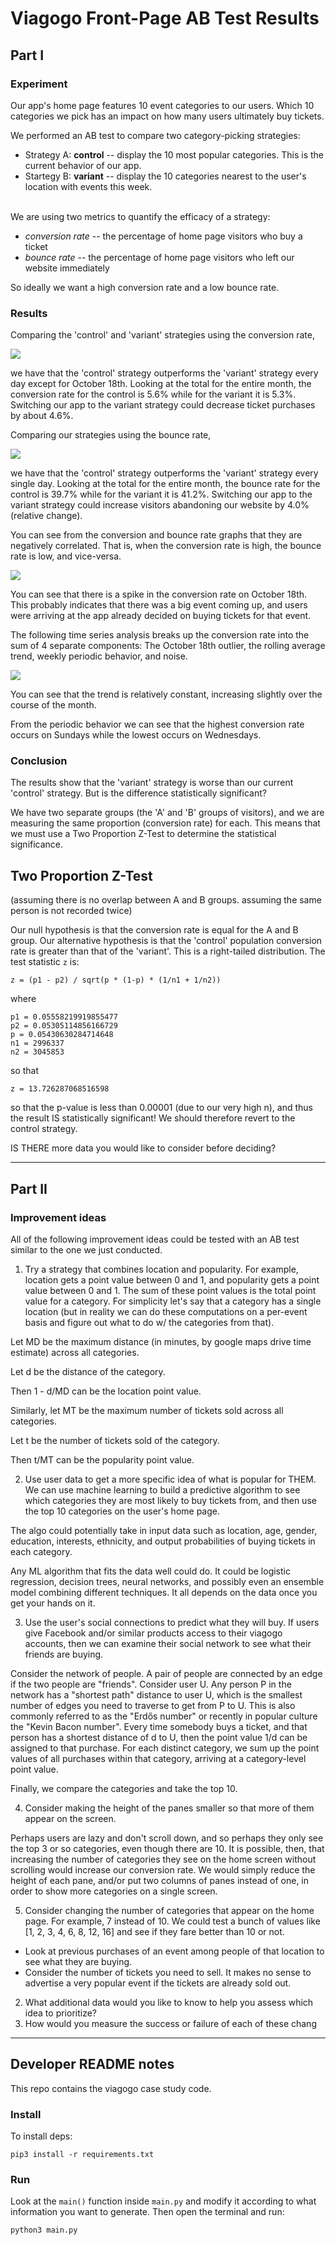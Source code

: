# Viagogo Front-Page AB Test Results

## Part I

### Experiment

Our app's home page features 10 event categories to our users.  Which 10 categories we pick has an impact on how many users ultimately buy tickets.

We performed an AB test to compare two category-picking strategies:

  * Strategy A: **control** -- display the 10 most popular categories.  This is the current behavior of our app.
  * Startegy B: **variant** -- display the 10 categories nearest to the user's location with events this week.

<br>
We are using two metrics to quantify the efficacy of a strategy:

  * _conversion rate_ -- the percentage of home page visitors who buy a ticket
  * _bounce rate_ -- the percentage of home page visitors who left our website immediately

So ideally we want a high conversion rate and a low bounce rate.

### Results

Comparing the 'control' and 'variant' strategies using the conversion rate,

![](img/conversion-rate.png)

we have that the 'control' strategy outperforms the 'variant' strategy every day except for October 18th.  Looking at the total for the entire month, the conversion rate for the control is 5.6% while for the variant it is 5.3%.  Switching our app to the variant strategy could decrease ticket purchases by about 4.6%.

Comparing our strategies using the bounce rate,

![](img/conversion-rate.png)

we have that the 'control' strategy outperforms the 'variant' strategy every single day.  Looking at the total for the entire month, the bounce rate for the control is 39.7% while for the variant it is 41.2%.  Switching our app to the variant strategy could increase visitors abandoning our website by 4.0% (relative change).

You can see from the conversion and bounce rate graphs that they are negatively correlated.  That is, when the conversion rate is high, the bounce rate is low, and vice-versa.

![](img/metrics-combined.png)

You can see that there is a spike in the conversion rate on October 18th.  This probably indicates that there was a big event coming up, and users were arriving at the app already decided on buying tickets for that event.

The following time series analysis breaks up the conversion rate into the sum of 4 separate components: The October 18th outlier, the rolling average trend, weekly periodic behavior, and noise.

![](img/time-series-analysis.png)

You can see that the trend is relatively constant, increasing slightly over the course of the month.

From the periodic behavior we can see that the highest conversion rate occurs on Sundays while the lowest occurs on Wednesdays.

### Conclusion

The results show that the 'variant' strategy is worse than our current 'control' strategy.  But is the difference statistically significant?

We have two separate groups (the 'A' and 'B' groups of visitors), and we are measuring the same proportion (conversion rate) for each.  This means that we must use a Two Proportion Z-Test to determine the statistical significance.

## Two Proportion Z-Test

(assuming there is no overlap between A and B groups.  assuming the same person is not recorded twice)

Our null hypothesis is that the conversion rate is equal for the A and B group.  Our alternative hypothesis is that the 'control' population conversion rate is greater than that of the 'variant'.  This is a right-tailed distribution.  The test statistic `z` is:

    z = (p1 - p2) / sqrt(p * (1-p) * (1/n1 + 1/n2))

where

    p1 = 0.05558219919855477
    p2 = 0.05305114856166729
    p = 0.05430630284714648
    n1 = 2996337
    n2 = 3045853

so that

    z = 13.726287068516598

so that the p-value is less than 0.00001 (due to our very high n), and thus the result IS statistically significant!  We should therefore revert to the control strategy.


IS THERE more data you would like to consider before deciding?











---

## Part II



### Improvement ideas

All of the following improvement ideas could be tested with an AB test similar to the one we just conducted.



  1. Try a strategy that combines location and popularity.  For example, location gets a point value between 0 and 1, and popularity gets a point value between 0 and 1.  The sum of these point values is the total point value for a category.  For simplicity let's say that a category has a single location (but in reality we can do these computations on a per-event basis and figure out what to do w/ the categories from that).

Let MD be the maximum distance (in minutes, by google maps drive time estimate) across all categories.

Let d be the distance of the category.

Then 1 - d/MD can be the location point value.

Similarly, let MT be the maximum number of tickets sold across all categories.

Let t be the number of tickets sold of the category.

Then t/MT can be the popularity point value.




  2. Use user data to get a more specific idea of what is popular for THEM.  We can use machine learning to build a predictive algorithm to see which categories they are most likely to buy tickets from, and then use the top 10 categories on the user's home page.

The algo could potentially take in input data such as location, age, gender, education, interests, ethnicity, and output probabilities of buying tickets in each category.

Any ML algorithm that fits the data well could do.  It could be logistic regression, decision trees, neural networks, and possibly even an ensemble model combining different techniques.  It all depends on the data once you get your hands on it.



  3. Use the user's social connections to predict what they will buy.  If users give Facebook and/or similar products access to their viagogo accounts, then we can examine their social network to see what their friends are buying.

Consider the network of people.  A pair of people are connected by an edge if the two people are "friends".  Consider user U.  Any person P in the network has a "shortest path" distance to user U, which is the smallest number of edges you need to traverse to get from P to U.  This is also commonly referred to as the "Erdős number" or recently in popular culture the "Kevin Bacon number".  Every time somebody buys a ticket, and that person has a shortest distance of d to U, then the point value 1/d can be assigned to that purchase.  For each distinct category, we sum up the point values of all purchases within that category, arriving at a category-level point value.

Finally, we compare the categories and take the top 10.



  4. Consider making the height of the panes smaller so that more of them appear on the screen.

Perhaps users are lazy and don't scroll down, and so perhaps they only see the top 3 or so categories, even though there are 10.  It is possible, then, that increasing the number of categories they see on the home screen without scrolling would increase our conversion rate.  We would simply reduce the height of each pane, and/or put two columns of panes instead of one, in order to show more categories on a single screen.



  5. Consider changing the number of categories that appear on the home page.  For example, 7 instead of 10.  We could test a bunch of values like [1, 2, 3, 4, 6, 8, 12, 16] and see if they fare better than 10 or not.




  * Look at previous purchases of an event among people of that location to see what they are buying.
  * Consider the number of tickets you need to sell.  It makes no sense to advertise a very popular event if the tickets are already sold out.







  2. What additional data would you like to know to help you assess which idea to prioritize?
  3. How would you measure the success or failure of each of these chang



---

## Developer README notes

This repo contains the viagogo case study code.

### Install

To install deps:

	pip3 install -r requirements.txt


### Run

Look at the `main()` function inside `main.py` and modify it according to what information you want to generate.  Then open the terminal and run:

	python3 main.py

